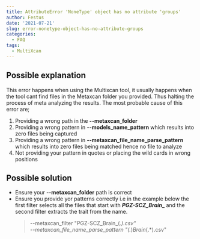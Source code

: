 ```yaml
---
title: AttributeError 'NoneType' object has no attribute 'groups'
author: Festus
date: '2021-07-21'
slug: error-nonetype-object-has-no-attribute-groups
categories:
  - FAQ
tags:
  - MultiXcan
---
```


## Possible explanation
This error happens when using the Multixcan tool, it usually happens when the tool cant find files in the Metaxcan folder you provided. Thus halting the process of meta analyzing the results. The most probable cause of this error are;
  1. Providing a wrong path in the **--metaxcan_folder**
  2. Providing a wrong pattern in **--models_name_pattern** which results into zero files being captured
  3. Providing a wrong pattern in **--metaxcan_file_name_parse_pattern** which results into zero files being matched hence no file to analyze
  4. Not providing your pattern in quotes or placing the wild cards in wrong positions

## Possible solution
- Ensure your **--metaxcan_folder** path is correct
- Ensure you provide yor patterns correctly i.e in the example below the first filter selects all the files that start with **_PGZ-SCZ_Brain__** and the second filter extracts the trait from the name.
    >--metaxcan_filter "PGZ-SCZ_Brain_(.*).csv" \
     --metaxcan_file_name_parse_pattern "(.*)_Brain_(.*).csv"
